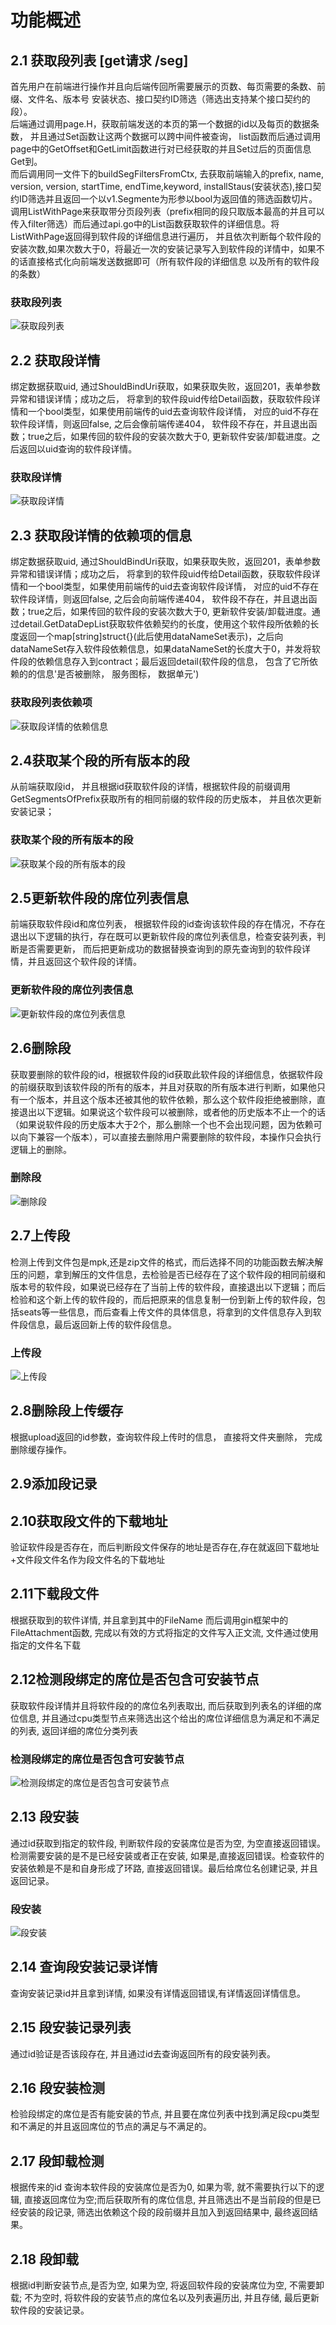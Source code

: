 # 功能概述
## 2.1 获取段列表 [get请求 /seg]
首先用户在前端进行操作并且向后端传回所需要展示的页数、每页需要的条数、前缀、文件名、版本号
安装状态、接口契约ID筛选（筛选出支持某个接口契约的段）。  
后端通过调用page.H，获取前端发送的本页的第一个数据的id以及每页的数据条数， 并且通过Set函数让这两个数据可以跨中间件被查询， list函数而后通过调用page中的GetOffset和GetLimit函数进行对已经获取的并且Set过后的页面信息Get到。  
而后调用同一文件下的buildSegFiltersFromCtx, 去获取前端输入的prefix, name, version, version, startTime, endTime,keyword, installStaus(安装状态),接口契约ID筛选并且返回一个以v1.Segmente为形参以bool为返回值的筛选函数切片。  
调用ListWithPage来获取带分页段列表（prefix相同的段只取版本最高的并且可以传入filter筛选）而后通过api.go中的List函数获取软件的详细信息。将ListWithPage返回得到软件段的详细信息进行遍历， 并且依次判断每个软件段的安装次数,如果次数大于0，将最近一次的安装记录写入到软件段的详情中，如果不的话直接格式化向前端发送数据即可（所有软件段的详细信息  以及所有的软件段的条数）  
### 获取段列表  
![获取段列表](../work/获取段列表.png "获取段列表.png")
## 2.2 获取段详情
绑定数据获取uid, 通过ShouldBindUri获取，如果获取失败，返回201，表单参数异常和错误详情；成功之后， 将拿到的软件段uid传给Detail函数，获取软件段详情和一个bool类型，如果使用前端传的uid去查询软件段详情， 对应的uid不存在软件段详情，则返回false, 之后会像前端传递404， 软件段不存在，并且退出函数；true之后，如果传回的软件段的安装次数大于0, 更新软件安装/卸载进度。之后返回以uid查询的软件段详情。
### 获取段详情
![获取段详情](../work/%E6%AE%B5%E8%AF%A6%E6%83%85.png "获取段详情.png")
## 2.3 获取段详情的依赖项的信息
绑定数据获取uid, 通过ShouldBindUri获取，如果获取失败，返回201，表单参数异常和错误详情；成功之后， 将拿到的软件段uid传给Detail函数，获取软件段详情和一个bool类型，如果使用前端传的uid去查询软件段详情， 对应的uid不存在软件段详情，则返回false, 之后会向前端传递404， 软件段不存在，并且退出函数；true之后，如果传回的软件段的安装次数大于0, 更新软件安装/卸载进度。通过detail.GetDataDepList获取软件依赖契约的长度，使用这个软件段所依赖的长度返回一个map[string]struct{}(此后使用dataNameSet表示)，之后向dataNameSet存入软件段依赖信息，如果dataNameSet的长度大于0，并发将软件段的依赖信息存入到contract；最后返回detail(软件段的信息， 包含了它所依赖的的信息'是否被删除， 服务图标， 数据单元')
### 获取段列表依赖项
![获取段详情的依赖信息](../work/%E6%AE%B5%E8%AF%A6%E6%83%85%EF%BC%88%E4%BE%9D%E8%B5%96%E9%A1%B9%EF%BC%89.png "段详情的依赖项")
## 2.4获取某个段的所有版本的段
从前端获取段id， 并且根据id获取软件段的详情，根据软件段的前缀调用GetSegmentsOfPrefix获取所有的相同前缀的软件段的历史版本， 并且依次更新安装记录；
### 获取某个段的所有版本的段
![获取某个段的所有版本的段](获取某个段的所有版本.png "获取某个段的所有版本.png")
## 2.5更新软件段的席位列表信息
前端获取软件段id和席位列表， 根据软件段的id查询该软件段的存在情况，不存在退出以下逻辑的执行，存在既可以更新软件段的席位列表信息，检查安装列表，判断是否需要更新， 而后把更新成功的数据替换查询到的原先查询到的软件段详情，并且返回这个软件段的详情。
### 更新软件段的席位列表信息
![更新软件段的席位列表信息](../work/更新软件段绑定的席位信息.png "更新软件段的席位列表信息")
## 2.6删除段
获取要删除的软件段的id，根据软件段的id获取此软件段的详细信息，依据软件段的前缀获取到该软件段的所有的版本，并且对获取的所有版本进行判断，如果他只有一个版本，并且这个版本还被其他的软件依赖，那么这个软件段拒绝被删除，直接退出以下逻辑。如果说这个软件段可以被删除，或者他的历史版本不止一个的话（如果说软件段的历史版本大于2个，那么删除一个也不会出现问题，因为依赖可以向下兼容一个版本），可以直接去删除用户需要删除的软件段，本操作只会执行逻辑上的删除。
### 删除段
![删除段](../work/%E5%88%A0%E9%99%A4%E6%AE%B5.png "删除段")
## 2.7上传段
检测上传到文件包是mpk,还是zip文件的格式，而后选择不同的功能函数去解决解压的问题，拿到解压的文件信息，去检验是否已经存在了这个软件段的相同前缀和版本号的软件段，如果说已经存在了当前上传的软件段，直接退出以下逻辑；而后检验和这个新上传的软件段的，而后把原来的信息复制一份到新上传的软件段，包括seats等一些信息，而后查看上传文件的具体信息，将拿到的文件信息存入到软件段信息，最后返回新上传的软件段信息。
### 上传段
![上传段](../work/%E4%B8%8A%E4%BC%A0%E6%AE%B5.png "上传段")
## 2.8删除段上传缓存
根据upload返回的id参数，查询软件段上传时的信息， 直接将文件夹删除， 完成删除缓存操作。
## 2.9添加段记录
## 2.10获取段文件的下载地址
验证软件段是否存在，而后判断段文件保存的地址是否存在,存在就返回下载地址+文件段文件名作为段文件名的下载地址
## 2.11下载段文件
根据获取到的软件详情, 并且拿到其中的FileName 而后调用gin框架中的FileAttachment函数, 完成以有效的方式将指定的文件写入正文流, 文件通过使用指定的文件名下载
## 2.12检测段绑定的席位是否包含可安装节点
获取软件段详情并且将软件段的的席位名列表取出, 而后获取到列表名的详细的席位信息, 并且通过cpu类型节点来筛选出这个给出的席位详细信息为满足和不满足的列表, 返回详细的席位分类列表
### 检测段绑定的席位是否包含可安装节点
![检测段绑定的席位是否包含可安装节点](../work/%E6%A3%80%E6%B5%8B%E6%AE%B5%E7%BB%91%E5%AE%9A%E7%9A%84%E5%B8%AD%E4%BD%8D%E6%98%AF%E5%90%A6%E5%8C%85%E5%90%AB%E5%8F%AF%E5%AE%89%E8%A3%85%E8%8A%82%E7%82%B9.png "检测段绑定的席位是否包含可安装节点")
## 2.13 段安装
通过id获取到指定的软件段, 判断软件段的安装席位是否为空, 为空直接返回错误。 检测需要安装的是不是已经安装或者正在安装, 如果是,直接返回错误。检查软件的安装依赖是不是和自身形成了环路, 直接返回错误。最后给席位名创建记录, 并且返回记录。
### 段安装
![段安装](../work/%E6%AE%B5%E5%AE%89%E8%A3%85.png "段安装")
## 2.14 查询段安装记录详情
查询安装记录id并且拿到详情, 如果没有详情返回错误,有详情返回详情信息。
## 2.15 段安装记录列表
通过id验证是否该段存在, 并且通过id去查询返回所有的段安装列表。
## 2.16 段安装检测
检验段绑定的席位是否有能安装的节点, 并且要在席位列表中找到满足段cpu类型和不满足的并且返回席位的节点的满足与不满足的。
## 2.17 段卸载检测
根据传来的id 查询本软件段的安装席位是否为0, 如果为零, 就不需要执行以下的逻辑, 直接返回席位为空;而后获取所有的席位信息, 并且筛选出不是当前段的但是已经安装的段记录, 筛选出依赖这个段的段前缀并且加入到返回结果中, 最终返回结果。
## 2.18 段卸载
根据id判断安装节点,是否为空, 如果为空, 将返回软件段的安装席位为空, 不需要卸载; 不为空时, 将软件段的安装节点的席位名以及列表遍历出, 并且存储, 最后更新软件段的安装记录。

